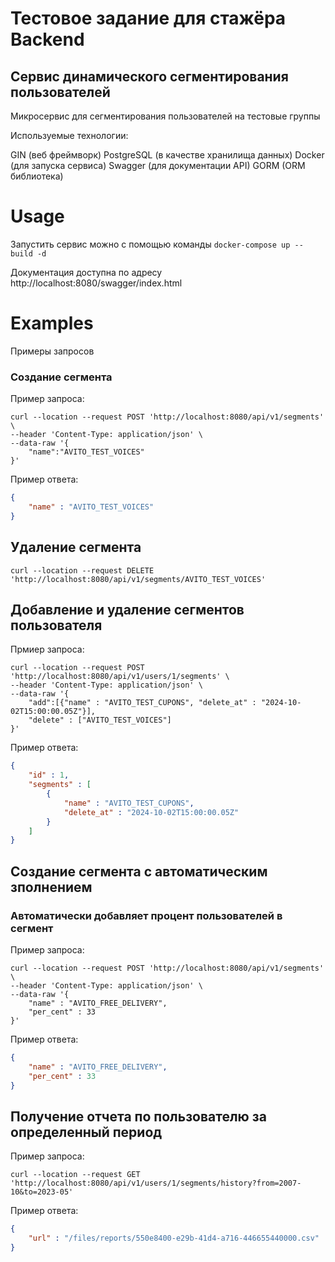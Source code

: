 # Тестовое задание для стажёра Backend
## Сервис динамического сегментирования пользователей
Микросервис для сегментирования пользователей на тестовые группы

Используемые технологии:

GIN (веб фреймворк)
PostgreSQL (в качестве хранилища данных)
Docker (для запуска сервиса)
Swagger (для документации API)
GORM (ORM библиотека)
# Usage
Запустить сервис можно с помощью команды ```docker-compose up --build -d```

Документация доступна по адресу http://localhost:8080/swagger/index.html
# Examples
Примеры запросов
### Создание сегмента 
Пример запроса:
```
curl --location --request POST 'http://localhost:8080/api/v1/segments' \
--header 'Content-Type: application/json' \
--data-raw '{
    "name":"AVITO_TEST_VOICES"
}'
```
Пример ответа:
```json
{
    "name" : "AVITO_TEST_VOICES"
}
```
## Удаление сегмента
```
curl --location --request DELETE 'http://localhost:8080/api/v1/segments/AVITO_TEST_VOICES'
```
## Добавление и удаление сегментов пользователя 
Прмиер запроса:
```
curl --location --request POST 'http://localhost:8080/api/v1/users/1/segments' \
--header 'Content-Type: application/json' \
--data-raw '{
    "add":[{"name" : "AVITO_TEST_CUPONS", "delete_at" : "2024-10-02T15:00:00.05Z"}],
    "delete" : ["AVITO_TEST_VOICES"]
}'
```
Пример ответа:
```json
{   
    "id" : 1,
    "segments" : [
        {
            "name" : "AVITO_TEST_CUPONS", 
            "delete_at" : "2024-10-02T15:00:00.05Z"
        }
    ]
}
```
## Создание сегмента с автоматическим зполнением 
### Автоматически добавляет процент пользователей в сегмент

Пример запроса:
```
curl --location --request POST 'http://localhost:8080/api/v1/segments' \
--header 'Content-Type: application/json' \
--data-raw '{
    "name" : "AVITO_FREE_DELIVERY",
    "per_cent" : 33
}'
```
Пример ответа:
```json
{
    "name" : "AVITO_FREE_DELIVERY",
    "per_cent" : 33
}
```
## Получение отчета по пользователю за определенный период
Пример запроса:
```
curl --location --request GET 'http://localhost:8080/api/v1/users/1/segments/history?from=2007-10&to=2023-05'
```
Пример ответа:
```json
{
    "url" : "/files/reports/550e8400-e29b-41d4-a716-446655440000.csv"
}
```
